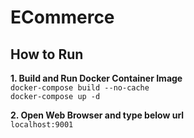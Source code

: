 # ECommerce

## How to Run

**1. Build and Run Docker Container Image**
<br>
`docker-compose build --no-cache`
<br>
`docker-compose up -d`


**2. Open Web Browser and type below url**
<br>
`localhost:9001`
